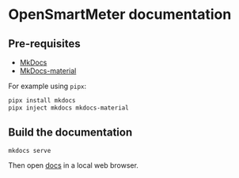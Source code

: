 # OpenSmartMeter documentation

## Pre-requisites

- [MkDocs](https://www.mkdocs.org/)
- [MkDocs-material](https://squidfunk.github.io/mkdocs-material/)

For example using `pipx`:

```sh
pipx install mkdocs
pipx inject mkdocs mkdocs-material
```

## Build the documentation

```sh
mkdocs serve
```

Then open [docs](http://127.0.0.1:8000/OpenSmartMeter/) in a local web browser.
